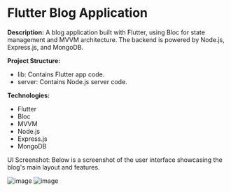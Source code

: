 # Flutter Blog Application


**Description:**
A blog application built with Flutter, using Bloc for state management and MVVM architecture. The backend is powered by Node.js, Express.js, and MongoDB.


**Project Structure:**
* lib: Contains Flutter app code.
* server: Contains Node.js server code.

  
**Technologies:**
* Flutter
* Bloc
* MVVM
* Node.js
* Express.js
* MongoDB

UI Screenshot:
Below is a screenshot of the user interface showcasing the blog's main layout and features.

  
![image](https://github.com/user-attachments/assets/1a9f36bf-7c4a-4623-a230-9f8c0c0aaf5d)  ![image](https://github.com/user-attachments/assets/2acca242-d91f-4a08-9eaa-9e9334a0dba5)

